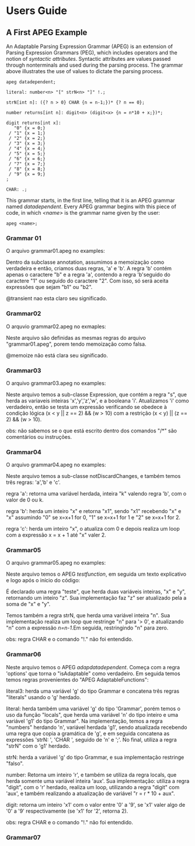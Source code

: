 # Users Guide

## A First APEG Example

An Adaptable Parsing Expression Grammar (APEG) is an extension of
Parsing Expression Grammars (PEG), which includes operators and the
notion of *syntactic attributes*.
Syntactic attributes are values passed through nonterminals
and used during the parsing process.
The grammar above illustrates the use of values to dictate the
parsing process.

```
apeg datadependent;

literal: number<n> "[" strN<n> "]" !.;

strN[int n]: ({? n > 0} CHAR {n = n-1;})* {? n == 0};

number returns[int n]: digit<n> (digit<x> {n = n*10 + x;})*;

digit returns[int x]:
   "0" {x = 0;}
 / "1" {x = 1;}
 / "2" {x = 2;}
 / "3" {x = 3;}
 / "4" {x = 4;}
 / "5" {x = 5;}
 / "6" {x = 6;}
 / "7" {x = 7;}
 / "8" {x = 8;}
 / "9" {x = 9;}
;
 
CHAR: .;
```

This grammar starts, in the first line, telling that it is an APEG grammar named _datadependent_.
Every APEG grammar begins with this piece of code, in which _\<name\>_ is the grammar name given
by the user:
```
apeg <name>;
```



### Grammar 01

O arquivo  grammar01.apeg no examples:

Dentro da subclasse annotation, assumimos a memoização como verdadeira e
então, criamos duas regras, 'a' e 'b'. A regra 'b' contém apenas o 
caractere "b" e a regra 'a', contendo a regra 'b'seguido do caractere
 "1" ou seguido do caractere "2". Com isso, só será aceita expressões
que sejam "b1" ou "b2".

@transient nao esta claro seu significado.


### Grammar02

O arquvio grammar02.apeg no exmaples:

Neste arquivo são definidas as mesmas regras do arquivo "grammar01.apeg",
porem tendo memoização como falsa.

@memoize não está clara seu significado.

### Grammar03

O arquivo grammar03.apeg no examples:

Neste arquivo temos a sub-classe Expression, que contém a regra "s", que 
herda as variaveis inteiras 'x','y','z','w', e a booleana 'i'. Atualizamos 'i'
como verdadeiro, então se testa um expressão verificando se obedece à condição
 lógica (x < y || z == 2) && (w > 10) com a restrição (x < y) || (z == 2) && (w > 10). 

obs: não sabemos se o que está escrito dentro dos comandos "/*" são 
comentários ou instruções.


### Grammar04

O arquivo grammar04.apeg no examples:

Neste arquivo temos a sub-classe notDiscardChanges, e também temos três regras: 'a','b' e 'c'.

regra 'a': retorna uma variável herdada, inteira "k" valendo regra 'b', com o valor de 0 ou k.

regra 'b': herda um inteiro "x" e retorna "x1", sendo "x1" recebendo "x" e "x" assumindo "0" 
se x=x+1 for 0, "1" se x=x+1 for 1 e "2" se x=x+1 for 2.

regra 'c': herda um inteiro "x", o atualiza com 0 e depois realiza um loop com a expressão
x = x + 1 até "x" valer 2.

### Grammar05

O arquivo grammar05.apeg no examples:

Neste arquivo temos o APEG *testfunction*, em seguida um texto explicativo e logo após o início do código:

É declarado uma regra "teste", que herda duas variáveis inteiras, "x" e "y", retornando um inteiro "z". Sua implementação faz "z" ser atualizado pela a soma de "x" e "y".

Temos também a regra strN, que herda uma variável inteira "n". Sua implementação realiza um loop que restringe "n" para '> 0', e atualizando "n" com a expressão *n=n-1*.Em seguida, restringindo "n" para zero.

obs: regra CHAR e o comando "!." não foi entendido.

### Grammar06

Neste arquivo temos o APEG *adapdatadependent*. Começa com a regra 'options' que torna o "isAdaptable" como verdadeiro. Em seguida temos temos regras provenientes do "APEG AdaptableFunctions":

literal3: herda uma variável 'g' do tipo Grammar e concatena três regras "literals" usando o 'g' herdado.

literal: herda também uma variável 'g' do tipo 'Grammar', porém temos o uso da função "locals", que herda uma variável 'n' do tipo inteiro e uma variável 'g1' do  tipo Grammar". Na implementação, temos a regra "numbers" herdando 'n', variável herdada 'g1', sendo atualizada recebendo uma regra que copia a gramática de 'g', e em seguida concatena as expressões 'strN: ', 'CHAR ', seguido de 'n' e ';'. No final, utiliza a regra "strN" com o 'g1' herdado.

strN: herda a variável 'g' do tipo Grammar, e sua implementação restringe "falso".

number: Retorna um inteiro 'r', e também se utiliza da regra locals, que herda somente uma variável inteira 'aux'. Sua implementação: utiliza a regra "digit", com o 'r' herdado, realiza um loop, utilizando a regra "digit" com 'aux', e também realizando a atualização de variável "r = r * 10 + aux".

digit: retorna um inteiro 'x1' com o valor entre '0' a '9', se 'x1' valer algo de '0' a '9' respectivamente (se 'x1' for '2', retorna 2).

obs: regra CHAR e o comando "!." não foi entendido.


### Grammar07
